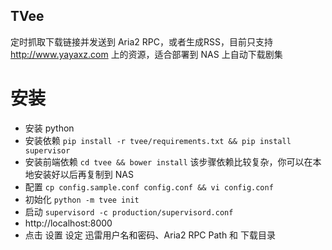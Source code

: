 TVee
----

定时抓取下载链接并发送到 Aria2 RPC，或者生成RSS，目前只支持 http://www.yayaxz.com 上的资源，适合部署到 NAS 上自动下载剧集

安装
====

* 安装 python
* 安装依赖 `pip install -r tvee/requirements.txt && pip install supervisor`
* 安装前端依赖 `cd tvee && bower install` 该步骤依赖比较复杂，你可以在本地安装好以后再复制到 NAS
* 配置 `cp config.sample.conf config.conf && vi config.conf`
* 初始化 `python -m tvee init`
* 启动 `supervisord -c production/supervisord.conf`
* http://localhost:8000
* 点击 设置 设定 迅雷用户名和密码、Aria2 RPC Path 和 下载目录
